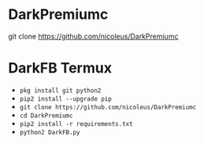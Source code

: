 # DarkPremiumc
 git clone https://github.com/nicoleus/DarkPremiumc
# DarkFB Termux

<ul>
<li><code>pkg install git python2</code></li>
<li><code>pip2 install --upgrade pip</code></li>
<li><code>git clone https://github.com/nicoleus/DarkPremiumc</code></li>
<li><code>cd DarkPremiumc</code></li>
<li><code>pip2 install -r requirements.txt</code></li>
<li><code>python2 DarkFB.py</code></li>
</ul>
<br />
<br />

